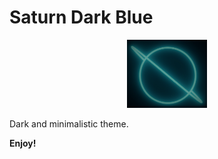 # Saturn Dark Blue

<p align="center">
  <img src="./resources/logo/saturn-logo.png" width="128" alt="Logo">
</p>

Dark and minimalistic theme.

**Enjoy!**
